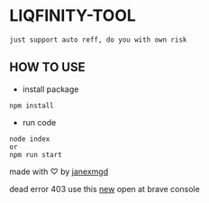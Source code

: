 # LIQFINITY-TOOL

    just support auto reff, do you with own risk

## HOW TO USE

- install package

```
npm install
```

- run code

```
node index
or
npm run start

```

made with ♡ by [janexmgd](https://github.com/janexmgd)

dead error 403
use this [new](https://gist.githubusercontent.com/janexmgd/b4156ddab839501884dbb1f289305a7a/raw/946610b5ba0776bcd111d3e04d64562ede6ad373/liqfinityReff.js)
open at brave console
